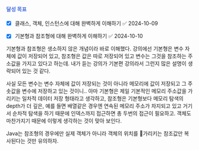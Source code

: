 #### <span style="color:royalblue">달성 목표</span>
- [x] 클래스, 객체, 인스턴스에 대해 완벽하게 이해하기 ✅ 2024-10-09
- [x] 기본형과 참조형에 대해 완벽하게 이해하기 ✅ 2024-10-10


기본형과 참조형은 생소하지 않은 개념이라 바로 이해했다. 강의에선 기본형은 변수 자체에 값이 저장되어 있고, 참조형은 값은 따로 저장되어 있고 변수는 그것을 참조하는 주소값을 가지고 있다고 하는데. 내가 듣는 강의가 기본편 강의라서 그런지 많은 설명이 생략되어 있는 것 같다.

사실 모든 변수는 변수 자체에 값이 저장되는 것이 아니라 메모리에 값이 저장되고 그 주솟값을 변수에 저장하고 있는 것이니.. 아마 기본형은 제일 기본적인 메모리 주소값을 가리키는 일차적 데이터 저장 형태라고 생각하고, 참조형은 기본형보다 메모리 탐색의 depth가 더 깊은, 예를 들면 배열같은 경우엔 연속된 메모리 주소가 차지되고 있고 거기서 순차적 탐색을 하기 때문에 인덱스까지 접근하면 총 두번의 접근이 필요하고. 객체도 마찬가지기 때문에 이렇게 생각하는 것이 맞아 보인다.

Java는 참조형의 경우에만 실제 객체가 아니라 객체의 위치를 가리키는 참조값만 복사된다는 것만 유의하자.
